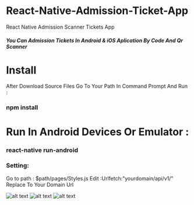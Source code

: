 # React-Native-Admission-Ticket-App
React Native Admission Scanner Tickets App
##### You Can Admission Tickets In Android & iOS Aplication  By Code And Qr Scanner
# Install 
After Download Source Files Go To Your  Path In Command Prompt  And Run : 
### npm install

# Run In Android  Devices Or Emulator : 
### react-native run-android

### Setting:

Go to path : $path/pages/Styles.js 
Edit :Urlfetch:"yourdomain/api/v1/"   Replace To Your Domain Url 


![alt text](https://cdn.pbrd.co/images/HUWX8n4.png "Login Page")
![alt text](https://cdn.pbrd.co/images/HUWXfTh.png "Dashboard Page")
![alt text](https://cdn.pbrd.co/images/HUWXfTh.png "Dashboard Page")



